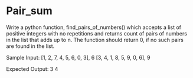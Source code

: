 # Pair_sum
Write a python function, find_pairs_of_numbers() which accepts a list of positive integers with no repetitions and returns count of pairs of numbers in the list that adds up to n. The function should return 0, if no such pairs are found in the list.
 

Sample Input:
[1, 2, 7, 4, 5, 6, 0, 3], 6
[3, 4, 1, 8, 5, 9, 0, 6], 9

Expected Output:
3
4
